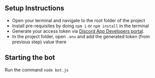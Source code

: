 ## Setup Instructions

- Open your terminal and navigate to the root folder of the project
- Install pre-requisites by doing `npm i` or `npm install` in the terminal
- Generate your access token via [Discord App Developers portal](https://discordapp.com/developers/applications/).
- In the project folder, open `.env` and add the generated token (from previous step) value there

## Starting the bot

Run the command `node bot.js`
